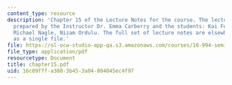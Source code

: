 ```yaml
---
content_type: resource
description: 'Chapter 15 of the Lecture Notes for the course. The lecture notes were
  prepared by the Instructor Dr. Emma Carberry and the students: Kai Fung, David Glasser,
  Michael Nagle, Nizam Ordulu. The full set of lecture notes are elsewhere available
  as a single file.'
file: https://ol-ocw-studio-app-qa.s3.amazonaws.com/courses/18-994-seminar-in-geometry-fall-2004/16c09fffa3803b453a04804045ec4f97_chapter15.pdf
file_type: application/pdf
resourcetype: Document
title: chapter15.pdf
uid: 16c09fff-a380-3b45-3a04-804045ec4f97
---
```

